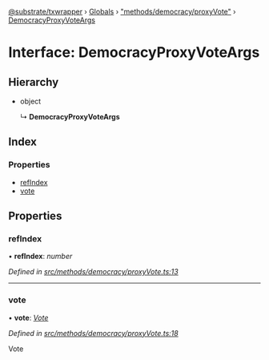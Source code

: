[@substrate/txwrapper](../README.md) › [Globals](../globals.md) › ["methods/democracy/proxyVote"](../modules/_methods_democracy_proxyvote_.md) › [DemocracyProxyVoteArgs](_methods_democracy_proxyvote_.democracyproxyvoteargs.md)

# Interface: DemocracyProxyVoteArgs

## Hierarchy

* object

  ↳ **DemocracyProxyVoteArgs**

## Index

### Properties

* [refIndex](_methods_democracy_proxyvote_.democracyproxyvoteargs.md#refindex)
* [vote](_methods_democracy_proxyvote_.democracyproxyvoteargs.md#vote)

## Properties

###  refIndex

• **refIndex**: *number*

*Defined in [src/methods/democracy/proxyVote.ts:13](https://github.com/paritytech/txwrapper/blob/562ba6e/src/methods/democracy/proxyVote.ts#L13)*

___

###  vote

• **vote**: *[Vote](../modules/_methods_democracy_types_.md#vote)*

*Defined in [src/methods/democracy/proxyVote.ts:18](https://github.com/paritytech/txwrapper/blob/562ba6e/src/methods/democracy/proxyVote.ts#L18)*

Vote

